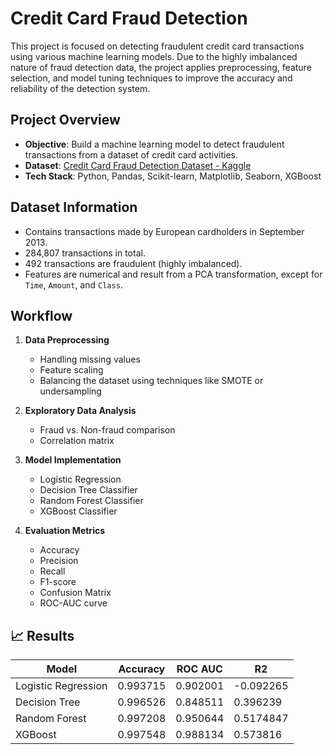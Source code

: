 
# Credit Card Fraud Detection

This project is focused on detecting fraudulent credit card transactions using various machine learning models. Due to the highly imbalanced nature of fraud detection data, the project applies preprocessing, feature selection, and model tuning techniques to improve the accuracy and reliability of the detection system.

## Project Overview

- **Objective**: Build a machine learning model to detect fraudulent transactions from a dataset of credit card activities.
- **Dataset**: [Credit Card Fraud Detection Dataset - Kaggle](https://www.kaggle.com/datasets/mlg-ulb/creditcardfraud)
- **Tech Stack**: Python, Pandas, Scikit-learn, Matplotlib, Seaborn, XGBoost

## Dataset Information

- Contains transactions made by European cardholders in September 2013.
- 284,807 transactions in total.
- 492 transactions are fraudulent (highly imbalanced).
- Features are numerical and result from a PCA transformation, except for `Time`, `Amount`, and `Class`.

## Workflow

1. **Data Preprocessing**
   - Handling missing values
   - Feature scaling
   - Balancing the dataset using techniques like SMOTE or undersampling

2. **Exploratory Data Analysis**
   - Fraud vs. Non-fraud comparison
   - Correlation matrix

3. **Model Implementation**
   - Logistic Regression
   - Decision Tree Classifier
   - Random Forest Classifier
   - XGBoost Classifier

4. **Evaluation Metrics**
   - Accuracy
   - Precision
   - Recall
   - F1-score
   - Confusion Matrix
   - ROC-AUC curve

## 📈 Results

| Model              | Accuracy| ROC AUC    |      R2    | 
|--------------------|----------|-----------|------------|
| Logistic Regression| 0.993715 | 0.902001  |-0.092265   |
| Decision Tree      | 0.996526 | 0.848511  | 0.396239   | 
| Random Forest      | 0.997208 | 0.950644  | 0.5174847  | 
| XGBoost            |0.997548  | 0.988134  | 0.573816   | 




